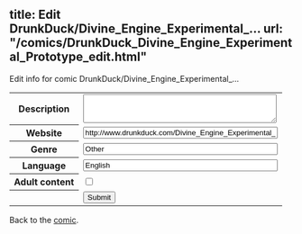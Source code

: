 title: Edit DrunkDuck/Divine_Engine_Experimental_...
url: "/comics/DrunkDuck_Divine_Engine_Experimental_Prototype_edit.html"
---
Edit info for comic DrunkDuck/Divine_Engine_Experimental_...

<form name="comic" action="http://gaepostmail.appspot.com/comic/" method="post">
<table class="comicinfo">
<tr>
<th>Description</th><td><textarea name="description" cols="40" rows="3"></textarea></td>
</tr>
<tr>
<th>Website</th><td><input type="text" name="url" value="http://www.drunkduck.com/Divine_Engine_Experimental_Prototype/" size="40"/></td>
</tr>
<tr>
<th>Genre</th><td><input type="text" name="genre" value="Other" size="40"/></td>
</tr>
<tr>
<th>Language</th><td><input type="text" name="language" value="English" size="40"/></td>
</tr>
<tr>
<th>Adult content</th><td><input type="checkbox" name="adult" value="adult" /></td>
</tr>
<tr>
<th></th><td>
<input type="hidden" name="comic" value="DrunkDuck_Divine_Engine_Experimental_Prototype" />
<input type="submit" name="submit" value="Submit" />
</td>
</tr>
</table>
</form>

Back to the [comic](DrunkDuck_Divine_Engine_Experimental_Prototype.html).
